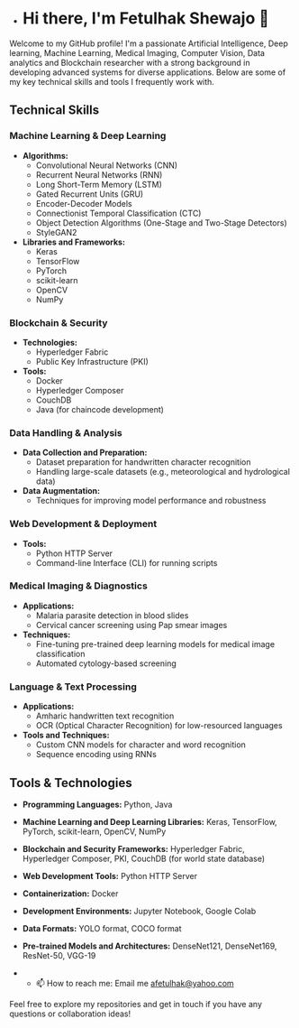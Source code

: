 - # Hi there, I'm Fetulhak Shewajo 👋

Welcome to my GitHub profile! I'm a passionate  Artificial Intelligence, Deep learning, Machine Learning, Medical Imaging, Computer Vision, Data analytics and Blockchain researcher with a strong background in developing advanced systems for diverse applications. Below are some of my key technical skills and tools I frequently work with.

## Technical Skills

### Machine Learning & Deep Learning
- **Algorithms:**
  - Convolutional Neural Networks (CNN)
  - Recurrent Neural Networks (RNN)
  - Long Short-Term Memory (LSTM)
  - Gated Recurrent Units (GRU)
  - Encoder-Decoder Models
  - Connectionist Temporal Classification (CTC)
  - Object Detection Algorithms (One-Stage and Two-Stage Detectors)
  - StyleGAN2
- **Libraries and Frameworks:**
  - Keras
  - TensorFlow
  - PyTorch
  - scikit-learn
  - OpenCV
  - NumPy

### Blockchain & Security
- **Technologies:**
  - Hyperledger Fabric
  - Public Key Infrastructure (PKI)
- **Tools:**
  - Docker
  - Hyperledger Composer
  - CouchDB
  - Java (for chaincode development)

### Data Handling & Analysis
- **Data Collection and Preparation:**
  - Dataset preparation for handwritten character recognition
  - Handling large-scale datasets (e.g., meteorological and hydrological data)
- **Data Augmentation:**
  - Techniques for improving model performance and robustness

### Web Development & Deployment
- **Tools:**
  - Python HTTP Server
  - Command-line Interface (CLI) for running scripts

### Medical Imaging & Diagnostics
- **Applications:**
  - Malaria parasite detection in blood slides
  - Cervical cancer screening using Pap smear images
- **Techniques:**
  - Fine-tuning pre-trained deep learning models for medical image classification
  - Automated cytology-based screening

### Language & Text Processing
- **Applications:**
  - Amharic handwritten text recognition
  - OCR (Optical Character Recognition) for low-resourced languages
- **Tools and Techniques:**
  - Custom CNN models for character and word recognition
  - Sequence encoding using RNNs

## Tools & Technologies

- **Programming Languages:** Python, Java
- **Machine Learning and Deep Learning Libraries:** Keras, TensorFlow, PyTorch, scikit-learn, OpenCV, NumPy
- **Blockchain and Security Frameworks:** Hyperledger Fabric, Hyperledger Composer, PKI, CouchDB (for world state database)
- **Web Development Tools:** Python HTTP Server
- **Containerization:** Docker
- **Development Environments:** Jupyter Notebook, Google Colab
- **Data Formats:** YOLO format, COCO format
- **Pre-trained Models and Architectures:** DenseNet121, DenseNet169, ResNet-50, VGG-19

- - 📫 How to reach me: Email me afetulhak@yahoo.com

Feel free to explore my repositories and get in touch if you have any questions or collaboration ideas!
